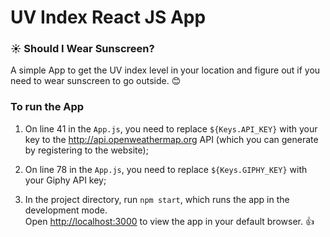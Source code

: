 # UV Index React JS App 
### ☀️ Should I Wear Sunscreen?

A simple App to get the UV index level in your location and figure out if you need to wear sunscreen to go outside. 😊


### To run the App

1. On line 41 in the `App.js`, you need to replace `${Keys.API_KEY}` with your key to the http://api.openweathermap.org API (which you can generate by registering to the website);
 
2. On line 78 in the `App.js`, you need to replace `${Keys.GIPHY_KEY}` with your Giphy API key;

3. In the project directory, run `npm start`, which runs the app in the development mode.<br />
Open [http://localhost:3000](http://localhost:3000) to view the app in your default browser. 👍